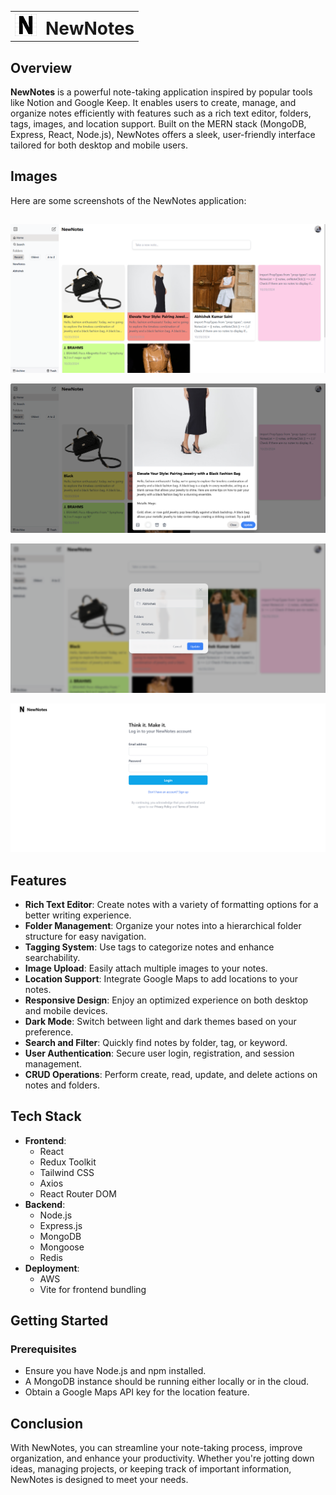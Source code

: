 <table style="border: none; width: 100%;">
  <tr>
    <!-- Image on the left -->
    <td style="border: none; width:auto">
      <img src="client/public/newNotes.png" alt="newNotes Screenshot" width="
      35"/>
    </td>
    <!-- Heading on the right -->
    <td style="border: none; text-align: left; vertical-align: middle;">
      <h1 style=" margin-top:8px; margin-bottom: 0;">NewNotes</h1>
    </td>
  </tr>
</table>

## Overview

**NewNotes** is a powerful note-taking application inspired by popular tools like Notion and Google Keep. It enables users to create, manage, and organize notes efficiently with features such as a rich text editor, folders, tags, images, and location support. Built on the MERN stack (MongoDB, Express, React, Node.js), NewNotes offers a sleek, user-friendly interface tailored for both desktop and mobile users.

## Images

Here are some screenshots of the NewNotes application:

##

![NewNotes Screenshot 1](<client/public/NewNotesReadme(1).png>)

![NewNotes Screenshot 1](<client/public/NewNotesReadme(5).png>)

![NewNotes Screenshot 1](<client/public/NewNotesReadme(4).png>)

![NewNotes Screenshot 1](<client/public/NewNotesReadme(3).png>)

## Features

- **Rich Text Editor**: Create notes with a variety of formatting options for a better writing experience.
- **Folder Management**: Organize your notes into a hierarchical folder structure for easy navigation.
- **Tagging System**: Use tags to categorize notes and enhance searchability.
- **Image Upload**: Easily attach multiple images to your notes.
- **Location Support**: Integrate Google Maps to add locations to your notes.
- **Responsive Design**: Enjoy an optimized experience on both desktop and mobile devices.
- **Dark Mode**: Switch between light and dark themes based on your preference.
- **Search and Filter**: Quickly find notes by folder, tag, or keyword.
- **User Authentication**: Secure user login, registration, and session management.
- **CRUD Operations**: Perform create, read, update, and delete actions on notes and folders.

## Tech Stack

- **Frontend**:
  - React
  - Redux Toolkit
  - Tailwind CSS
  - Axios
  - React Router DOM
- **Backend**:
  - Node.js
  - Express.js
  - MongoDB
  - Mongoose
  - Redis
- **Deployment**:
  - AWS
  - Vite for frontend bundling

## Getting Started

### Prerequisites

- Ensure you have Node.js and npm installed.
- A MongoDB instance should be running either locally or in the cloud.
- Obtain a Google Maps API key for the location feature.

## Conclusion

With NewNotes, you can streamline your note-taking process, improve organization, and enhance your productivity. Whether you're jotting down ideas, managing projects, or keeping track of important information, NewNotes is designed to meet your needs.
